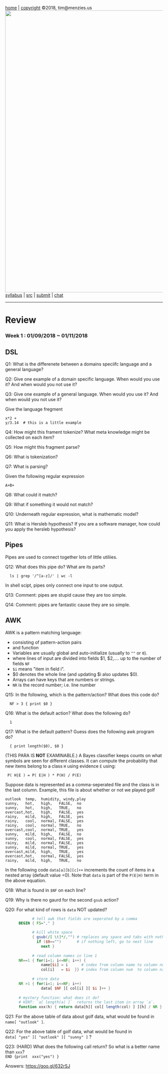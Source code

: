 [home](http://tiny.cc/plm18) |
[copyright](https://github.com/txt/plm18/blob/master/LICENSE.md) &copy;2018, tim&commat;menzies.us
<br>
[<img width=900 src="https://raw.githubusercontent.com/txt/plm18/master/img/banner.png">](http://tiny.cc/plm18)<br>
[syllabus](https://github.com/txt/plm18/blob/master/doc/syllabus.md) |
[src](https://github.com/txt/plm18/tree/master/src) |
[submit](http://tiny.cc/plm18give) |
[chat](https://plm18.slack.com/)


______



# Review

### Week 1 : 01/09/2018 ~ 01/11/2018

## DSL

Q1: What is the differenete between a domains speciifc language and a general language?

Q2: Give one example of a domain specific language. When would you use it? And when would you not use it?

Q3: Give one example of a general language. When would you use it? And when would you not use it?

Give the language fregment

	x*2 +     
	y/3.14  # this is a little example


Q4: How might this frament tokenize? What meta knowledge might be collected on each item?

Q5: How might this fragment parse?

Q6: What is tokenization?

Q7: What is parsing?

Given the following regular expression 

	A+B+
     
Q8: What could it match?

Q9: What if something it would not match?

Q10: Underneath regular expression, what is mathematic model?

Q11: What is Hersleb hypothesis? If you are a software manager, how could you apply the hersleb hypothesis?


## Pipes

Pipes are used to connect together lots of little utiliies. 

Q12: What does this pipe do? What are its parts?

      ls | grep '/^[a-z]/' | wc -l

In shell scipt, pipes only connect one input to one output.

Q13: Comment: pipes are stupid cause they are too simple.

Q14: Comment: pipes are fantastic cause they are so simple.

## AWK

AWK is a pattern matching language:

- consisting of pattern-action pairs
- and function
- Variables are usually global and auto-initialize (usually to `""` or `0`).
- where lines of input are divided into fields $1, $2,.... up to the number of fields `NF` 
- `$i` means "item in field i". 
- $0 denotes the whole line (and updating $i also updates $0).
- Arrays can have keys that are numbers or strings.
- `NR` is the record number; i.e. line number

Q15: In the following, which is the pattern/action? What does this code do?

      NF > 3 { print $0 }

Q16: What is the default action? What does the following do?

      1 

Q17: What is the default pattern? Guess does the following awk program do?

      { print length($0), $0 } 

(THIS PARA IS **NOT** EXAMINABLE.)
A Bayes classifier keeps counts on what symbols are seen for different classes. 
It can compute the probability that new items belong to a class `H` using evidence `E` using:

     P( H|E ) = P( E|H ) * P(H) / P(E) 

Suppose data is represented as a comma-seperated file and the class is in the last column. Example, this file is about whether or not we played golf
    
```
outlook	 temp,	humidity, windy,play
sunny,	 hot,	high,	FALSE,	no
sunny,	 hot,	high,	TRUE,	no
overcast,hot,	high,	FALSE,	yes
rainy,	 mild,	high,	FALSE,	yes
rainy,	 cool,	normal,	FALSE,	yes
rainy,	 cool,	normal,	TRUE,	no
overcast,cool,	normal,	TRUE,	yes
sunny,	 mild,	high,	FALSE,	no
sunny,	 cool,	normal,	FALSE,	yes
rainy,	 mild,	normal,	FALSE,	yes
sunny,	 mild,	normal,	TRUE,	yes
overcast,mild,	high,	TRUE,	yes
overcast,hot,	normal,	FALSE,	yes
rainy,	 mild,	high,	TRUE,	no
```

In the following code `data[a][b][c]++` increments the count of items in  a nested array (default value =0).
Note that `data` is part of the `P(E|H)` term in the above equation.


Q18:  What is found in `$NF` on each line?

Q19: Why is there no gaurd for the second  `gsub` action?

Q20: For what kind of rows is `data` NOT updated?

```awk
            # tell awk that fields are seperated by a comma
      BEGIN { FS="," }

            # kill white space
            { gsub(/[ \t]*/,"") # replaces any space and tabs with nothing
              if ($0=="")       # if nothing left, go to next line
	            next }
      
            # read column names in line 1
      NR==1 { for(i=1; i<=NF; i++) { 
                name[$i] = i      # index from column name to column num
                col[i]   = $i  }} # index from column num  to column name
      
            # store data
      NR >1 { for(i=1; i<=NF; i++)
                data[ $NF ][ col[i] ][ $i ]++ }
    
      # mystery function: what does it do?
      # HINT: `a[ length(a) ]`  returns the last item in array `a`.
      function xxx(h) { return data[h][ col[ length(col) ] ][h] / NR }
```

Q21:  For the above table of data about golf data, what would be found in    
  `name[ "outlook" ]`.

Q22: For the above table of golf data, what would be found in     
  `data[ "yes" ][ "outlook" ][ "sunny" ]` ?

Q23: (HARD) What does the following call return? So what is a better name than `xxx`?    
  `END {print  xxx("yes") }`


Answers:
https://goo.gl/632rSJ


